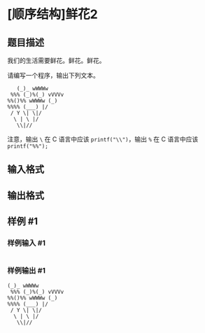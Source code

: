 # [顺序结构]鲜花2

## 题目描述

我们的生活需要鲜花。鲜花。鲜花。

请编写一个程序，输出下列文本。

```plain
   (_)_ wWWWw
 %%% (_)%(_) vVVVv
%%()%% wWWWw (_)
%%%% (___) |/ 
 / Y \| \|/ 
  \ | \ |/ 
   \\|//
```

注意，输出 `\` 在 C 语言中应该 `printf("\\")`，输出 `%` 在 C 语言中应该 `printf("%%");`

## 输入格式

## 输出格式

## 样例 #1

### 样例输入 #1

```

```

### 样例输出 #1

```
(_)_ wWWWw
 %%% (_)%(_) vVVVv
%%()%% wWWWw (_)
%%%% (___) |/ 
 / Y \| \|/ 
  \ | \ |/ 
   \\|//
```